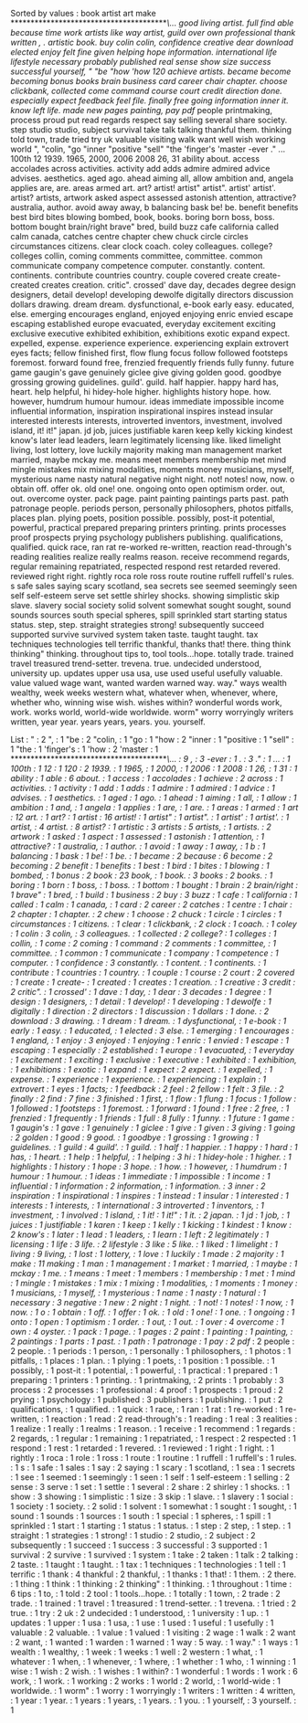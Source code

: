 Sorted by values :
book artist art make ****************************************\\... good living artist. full find able because time work artists like way artist, guild over own professional thank written , . artistic book. buy colin colin, confidence creative dear download elected enjoy felt fine given helping hope information. international life lifestyle necessary probably published real sense show size success successful yourself, " "be "how 'how 120 achieve artists. became become becoming bonus books brain business card career chair chapter. choose clickbank, collected come command course court credit direction done. especially expect feedback feel file. finally free going information inner it. know left life. made new pages painting, pay pdf* people printmaking, process proud put read regards respect say selling several share society. step studio studio, subject survival take talk talking thankful them. thinking told town, trade tried try uk valuable visiting walk want well wish working world ", "colin, "go "inner "positive "sell" "the 'finger's 'master -ever ." ... 100th 12 1939. 1965, 2000, 2006 2008 26, 31 ability about. access accolades across activities. activity add adds admire admired advice advises. aesthetics. aged ago. ahead aiming all, allow ambition and, angela applies are, are. areas armed art. art? artist! artist" artist". artist' artist'. artist? artists, artwork asked aspect assessed astonish attention, attractive? australia, author. avoid away away, b balancing bask be! be. benefit benefits best bird bites blowing bombed, book, books. boring born boss, boss. bottom bought brain/right brave" bred, build buzz cafe california called calm canada, catches centre chapter chew chuck circle circles circumstances citizens. clear clock coach. coley colleagues. college? colleges collin, coming comments committee, committee. common communicate company competence computer. constantly. content. continents. contribute countries country. couple covered create create- created creates creation. critic". crossed' dave day, decades degree design designers, detail develop! developing dewolfe digitally directors discussion dollars drawing. dream dream. dysfunctional, e-book early easy. educated, else. emerging encourages england, enjoyed enjoying enric envied escape escaping established europe evacuated, everyday excitement exciting exclusive executive exhibited exhibition, exhibitions exotic expand expect. expelled, expense. experience experience. experiencing explain extrovert eyes facts; fellow finished first, flow flung focus follow followed footsteps foremost. forward found free, frenzied frequently friends fully funny. future game gaugin's gave genuinely giclee give giving golden good. goodbye grossing growing guidelines. guild'. guild. half happier. happy hard has, heart. help helpful, hi hidey-hole higher. highlights history hope. how. however, humdrum humour humour. ideas immediate impossible income influential information, inspiration inspirational inspires instead insular interested interests interests, introverted inventors, investment, involved island, it! it!" japan. jd job, juices justifiable karen keep kelly kicking kindest know's later lead leaders, learn legitimately licensing like. liked limelight living, lost lottery, love luckily majority making man management market married, maybe mckay me. means meet members membership met mind mingle mistakes mix mixing modalities, moments money musicians, myself, mysterious name nasty natural negative night night. not! notes! now, now. o obtain off. offer ok. old one! one. ongoing onto open optimism order. out, out. overcome oyster. pack page. paint painting paintings parts past. path patronage people. periods person, personally philosophers, photos pitfalls, places plan. plying poets, position possible. possibly, post-it potential, powerful, practical prepared preparing printers printing. prints processes proof prospects prying psychology publishers publishing. qualifications, qualified. quick race, ran rat re-worked re-written, reaction read-through's reading realities realize really realms reason. receive recommend regards, regular remaining repatriated, respected respond rest retarded revered. reviewed right right. rightly roca role ross route routine ruffell ruffell's rules. s safe sales saying scary scotland, sea secrets see seemed seemingly seen self self-esteem serve set settle shirley shocks. showing simplistic skip slave. slavery social society solid solvent somewhat sought sought, sound sounds sources south special spheres, spill sprinkled start starting status status. step, step. straight strategies strong! subsequently succeed supported survive survived system taken taste. taught taught. tax techniques technologies tell terrific thankful, thanks that! there. thing think thinking" thinking. throughout tips to, tool tools...hope. totally trade. trained travel treasured trend-setter. trevena. true. undecided understood, university up. updates upper usa usa, use used useful usefully valuable. value valued wage want, wanted warden warned way. way." ways wealth wealthy, week weeks western what, whatever when, whenever, where, whether who, winning wise wish. wishes within? wonderful words work, work. works world, world-wide worldwide. worm" worry worryingly writers written, year year. years years, years. you. yourself. 

List :
" : 2
", : 1
"be : 2
"colin, : 1
"go : 1
"how : 2
"inner : 1
"positive : 1
"sell" : 1
"the : 1
'finger's : 1
'how : 2
'master : 1
****************************************\\... : 9
, : 3
-ever : 1
. : 3
." : 1
... : 1
100th : 1
12 : 1
120 : 2
1939. : 1
1965, : 1
2000, : 1
2006 : 1
2008 : 1
26, : 1
31 : 1
ability : 1
able : 6
about. : 1
access : 1
accolades : 1
achieve : 2
across : 1
activities. : 1
activity : 1
add : 1
adds : 1
admire : 1
admired : 1
advice : 1
advises. : 1
aesthetics. : 1
aged : 1
ago. : 1
ahead : 1
aiming : 1
all, : 1
allow : 1
ambition : 1
and, : 1
angela : 1
applies : 1
are, : 1
are. : 1
areas : 1
armed : 1
art : 12
art. : 1
art? : 1
artist : 16
artist! : 1
artist" : 1
artist". : 1
artist' : 1
artist'. : 1
artist, : 4
artist. : 8
artist? : 1
artistic : 3
artists : 5
artists, : 1
artists. : 2
artwork : 1
asked : 1
aspect : 1
assessed : 1
astonish : 1
attention, : 1
attractive? : 1
australia, : 1
author. : 1
avoid : 1
away : 1
away, : 1
b : 1
balancing : 1
bask : 1
be! : 1
be. : 1
became : 2
because : 6
become : 2
becoming : 2
benefit : 1
benefits : 1
best : 1
bird : 1
bites : 1
blowing : 1
bombed, : 1
bonus : 2
book : 23
book, : 1
book. : 3
books : 2
books. : 1
boring : 1
born : 1
boss, : 1
boss. : 1
bottom : 1
bought : 1
brain : 2
brain/right : 1
brave" : 1
bred, : 1
build : 1
business : 2
buy : 3
buzz : 1
cafe : 1
california : 1
called : 1
calm : 1
canada, : 1
card : 2
career : 2
catches : 1
centre : 1
chair : 2
chapter : 1
chapter. : 2
chew : 1
choose : 2
chuck : 1
circle : 1
circles : 1
circumstances : 1
citizens. : 1
clear : 1
clickbank, : 2
clock : 1
coach. : 1
coley : 1
colin : 3
colin, : 3
colleagues. : 1
collected : 2
college? : 1
colleges : 1
collin, : 1
come : 2
coming : 1
command : 2
comments : 1
committee, : 1
committee. : 1
common : 1
communicate : 1
company : 1
competence : 1
computer. : 1
confidence : 3
constantly. : 1
content. : 1
continents. : 1
contribute : 1
countries : 1
country. : 1
couple : 1
course : 2
court : 2
covered : 1
create : 1
create- : 1
created : 1
creates : 1
creation. : 1
creative : 3
credit : 2
critic". : 1
crossed' : 1
dave : 1
day, : 1
dear : 3
decades : 1
degree : 1
design : 1
designers, : 1
detail : 1
develop! : 1
developing : 1
dewolfe : 1
digitally : 1
direction : 2
directors : 1
discussion : 1
dollars : 1
done. : 2
download : 3
drawing. : 1
dream : 1
dream. : 1
dysfunctional, : 1
e-book : 1
early : 1
easy. : 1
educated, : 1
elected : 3
else. : 1
emerging : 1
encourages : 1
england, : 1
enjoy : 3
enjoyed : 1
enjoying : 1
enric : 1
envied : 1
escape : 1
escaping : 1
especially : 2
established : 1
europe : 1
evacuated, : 1
everyday : 1
excitement : 1
exciting : 1
exclusive : 1
executive : 1
exhibited : 1
exhibition, : 1
exhibitions : 1
exotic : 1
expand : 1
expect : 2
expect. : 1
expelled, : 1
expense. : 1
experience : 1
experience. : 1
experiencing : 1
explain : 1
extrovert : 1
eyes : 1
facts; : 1
feedback : 2
feel : 2
fellow : 1
felt : 3
file. : 2
finally : 2
find : 7
fine : 3
finished : 1
first, : 1
flow : 1
flung : 1
focus : 1
follow : 1
followed : 1
footsteps : 1
foremost. : 1
forward : 1
found : 1
free : 2
free, : 1
frenzied : 1
frequently : 1
friends : 1
full : 8
fully : 1
funny. : 1
future : 1
game : 1
gaugin's : 1
gave : 1
genuinely : 1
giclee : 1
give : 1
given : 3
giving : 1
going : 2
golden : 1
good : 9
good. : 1
goodbye : 1
grossing : 1
growing : 1
guidelines. : 1
guild : 4
guild'. : 1
guild. : 1
half : 1
happier. : 1
happy : 1
hard : 1
has, : 1
heart. : 1
help : 1
helpful, : 1
helping : 3
hi : 1
hidey-hole : 1
higher. : 1
highlights : 1
history : 1
hope : 3
hope. : 1
how. : 1
however, : 1
humdrum : 1
humour : 1
humour. : 1
ideas : 1
immediate : 1
impossible : 1
income : 1
influential : 1
information : 2
information, : 1
information. : 3
inner : 2
inspiration : 1
inspirational : 1
inspires : 1
instead : 1
insular : 1
interested : 1
interests : 1
interests, : 1
international : 3
introverted : 1
inventors, : 1
investment, : 1
involved : 1
island, : 1
it! : 1
it!" : 1
it. : 2
japan. : 1
jd : 1
job, : 1
juices : 1
justifiable : 1
karen : 1
keep : 1
kelly : 1
kicking : 1
kindest : 1
know : 2
know's : 1
later : 1
lead : 1
leaders, : 1
learn : 1
left : 2
legitimately : 1
licensing : 1
life : 3
life. : 2
lifestyle : 3
like : 5
like. : 1
liked : 1
limelight : 1
living : 9
living, : 1
lost : 1
lottery, : 1
love : 1
luckily : 1
made : 2
majority : 1
make : 11
making : 1
man : 1
management : 1
market : 1
married, : 1
maybe : 1
mckay : 1
me. : 1
means : 1
meet : 1
members : 1
membership : 1
met : 1
mind : 1
mingle : 1
mistakes : 1
mix : 1
mixing : 1
modalities, : 1
moments : 1
money : 1
musicians, : 1
myself, : 1
mysterious : 1
name : 1
nasty : 1
natural : 1
necessary : 3
negative : 1
new : 2
night : 1
night. : 1
not! : 1
notes! : 1
now, : 1
now. : 1
o : 1
obtain : 1
off. : 1
offer : 1
ok. : 1
old : 1
one! : 1
one. : 1
ongoing : 1
onto : 1
open : 1
optimism : 1
order. : 1
out, : 1
out. : 1
over : 4
overcome : 1
own : 4
oyster. : 1
pack : 1
page. : 1
pages : 2
paint : 1
painting : 1
painting, : 2
paintings : 1
parts : 1
past. : 1
path : 1
patronage : 1
pay : 2
pdf* : 2
people : 2
people. : 1
periods : 1
person, : 1
personally : 1
philosophers, : 1
photos : 1
pitfalls, : 1
places : 1
plan. : 1
plying : 1
poets, : 1
position : 1
possible. : 1
possibly, : 1
post-it : 1
potential, : 1
powerful, : 1
practical : 1
prepared : 1
preparing : 1
printers : 1
printing. : 1
printmaking, : 2
prints : 1
probably : 3
process : 2
processes : 1
professional : 4
proof : 1
prospects : 1
proud : 2
prying : 1
psychology : 1
published : 3
publishers : 1
publishing. : 1
put : 2
qualifications, : 1
qualified. : 1
quick : 1
race, : 1
ran : 1
rat : 1
re-worked : 1
re-written, : 1
reaction : 1
read : 2
read-through's : 1
reading : 1
real : 3
realities : 1
realize : 1
really : 1
realms : 1
reason. : 1
receive : 1
recommend : 1
regards : 2
regards, : 1
regular : 1
remaining : 1
repatriated, : 1
respect : 2
respected : 1
respond : 1
rest : 1
retarded : 1
revered. : 1
reviewed : 1
right : 1
right. : 1
rightly : 1
roca : 1
role : 1
ross : 1
route : 1
routine : 1
ruffell : 1
ruffell's : 1
rules. : 1
s : 1
safe : 1
sales : 1
say : 2
saying : 1
scary : 1
scotland, : 1
sea : 1
secrets : 1
see : 1
seemed : 1
seemingly : 1
seen : 1
self : 1
self-esteem : 1
selling : 2
sense : 3
serve : 1
set : 1
settle : 1
several : 2
share : 2
shirley : 1
shocks. : 1
show : 3
showing : 1
simplistic : 1
size : 3
skip : 1
slave. : 1
slavery : 1
social : 1
society : 1
society. : 2
solid : 1
solvent : 1
somewhat : 1
sought : 1
sought, : 1
sound : 1
sounds : 1
sources : 1
south : 1
special : 1
spheres, : 1
spill : 1
sprinkled : 1
start : 1
starting : 1
status : 1
status. : 1
step : 2
step, : 1
step. : 1
straight : 1
strategies : 1
strong! : 1
studio : 2
studio, : 2
subject : 2
subsequently : 1
succeed : 1
success : 3
successful : 3
supported : 1
survival : 2
survive : 1
survived : 1
system : 1
take : 2
taken : 1
talk : 2
talking : 2
taste. : 1
taught : 1
taught. : 1
tax : 1
techniques : 1
technologies : 1
tell : 1
terrific : 1
thank : 4
thankful : 2
thankful, : 1
thanks : 1
that! : 1
them. : 2
there. : 1
thing : 1
think : 1
thinking : 2
thinking" : 1
thinking. : 1
throughout : 1
time : 6
tips : 1
to, : 1
told : 2
tool : 1
tools...hope. : 1
totally : 1
town, : 2
trade : 2
trade. : 1
trained : 1
travel : 1
treasured : 1
trend-setter. : 1
trevena. : 1
tried : 2
true. : 1
try : 2
uk : 2
undecided : 1
understood, : 1
university : 1
up. : 1
updates : 1
upper : 1
usa : 1
usa, : 1
use : 1
used : 1
useful : 1
usefully : 1
valuable : 2
valuable. : 1
value : 1
valued : 1
visiting : 2
wage : 1
walk : 2
want : 2
want, : 1
wanted : 1
warden : 1
warned : 1
way : 5
way. : 1
way." : 1
ways : 1
wealth : 1
wealthy, : 1
week : 1
weeks : 1
well : 2
western : 1
what, : 1
whatever : 1
when, : 1
whenever, : 1
where, : 1
whether : 1
who, : 1
winning : 1
wise : 1
wish : 2
wish. : 1
wishes : 1
within? : 1
wonderful : 1
words : 1
work : 6
work, : 1
work. : 1
working : 2
works : 1
world : 2
world, : 1
world-wide : 1
worldwide. : 1
worm" : 1
worry : 1
worryingly : 1
writers : 1
written : 4
written, : 1
year : 1
year. : 1
years : 1
years, : 1
years. : 1
you. : 1
yourself, : 3
yourself. : 1
